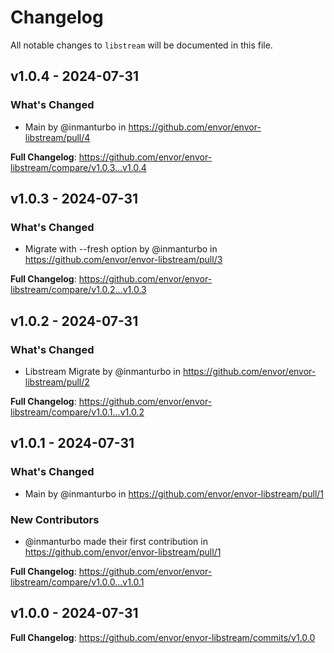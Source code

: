 # Changelog

All notable changes to `libstream` will be documented in this file.

## v1.0.4 - 2024-07-31

### What's Changed

* Main by @inmanturbo in https://github.com/envor/envor-libstream/pull/4

**Full Changelog**: https://github.com/envor/envor-libstream/compare/v1.0.3...v1.0.4

## v1.0.3 - 2024-07-31

### What's Changed

* Migrate with --fresh option by @inmanturbo in https://github.com/envor/envor-libstream/pull/3

**Full Changelog**: https://github.com/envor/envor-libstream/compare/v1.0.2...v1.0.3

## v1.0.2 - 2024-07-31

### What's Changed

* Libstream Migrate by @inmanturbo in https://github.com/envor/envor-libstream/pull/2

**Full Changelog**: https://github.com/envor/envor-libstream/compare/v1.0.1...v1.0.2

## v1.0.1 - 2024-07-31

### What's Changed

* Main by @inmanturbo in https://github.com/envor/envor-libstream/pull/1

### New Contributors

* @inmanturbo made their first contribution in https://github.com/envor/envor-libstream/pull/1

**Full Changelog**: https://github.com/envor/envor-libstream/compare/v1.0.0...v1.0.1

## v1.0.0 - 2024-07-31

**Full Changelog**: https://github.com/envor/envor-libstream/commits/v1.0.0
